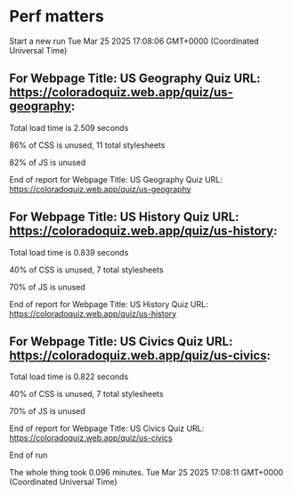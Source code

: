 # Perf matters


Start a new run
Tue Mar 25 2025 17:08:06 GMT+0000 (Coordinated Universal Time)








## For Webpage Title: US Geography Quiz URL: https://coloradoquiz.web.app/quiz/us-geography: 


Total load time is 2.509 seconds


86% of CSS is unused, 11 total stylesheets


82% of JS is unused


End of report for Webpage Title: US Geography Quiz URL: https://coloradoquiz.web.app/quiz/us-geography




## For Webpage Title: US History Quiz URL: https://coloradoquiz.web.app/quiz/us-history: 


Total load time is 0.839 seconds


40% of CSS is unused, 7 total stylesheets


70% of JS is unused


End of report for Webpage Title: US History Quiz URL: https://coloradoquiz.web.app/quiz/us-history




## For Webpage Title: US Civics Quiz URL: https://coloradoquiz.web.app/quiz/us-civics: 


Total load time is 0.822 seconds


40% of CSS is unused, 7 total stylesheets


70% of JS is unused


End of report for Webpage Title: US Civics Quiz URL: https://coloradoquiz.web.app/quiz/us-civics


End of run


The whole thing took 0.096 minutes.
Tue Mar 25 2025 17:08:11 GMT+0000 (Coordinated Universal Time)




